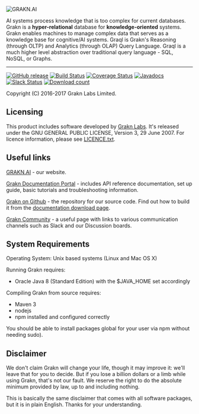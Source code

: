 ![GRAKN.AI](https://grakn.ai/img/Grakn%20logo%20-%20transparent.png)

AI systems process knowledge that is too complex for current databases. Grakn is a **hyper-relational** database for **knowledge-oriented** systems. Grakn enables machines to manage complex data that serves as a knowledge base for cognitive/AI systems. Graql is Grakn's Reasoning (through OLTP) and Analytics (through OLAP) Query Language. Graql is a much higher level abstraction over traditional query language - SQL, NoSQL, or Graphs.

---
[![GitHub release](https://img.shields.io/github/release/graknlabs/grakn.svg)](https://github.com/graknlabs/grakn/releases/latest)
[![Build Status](https://travis-ci.org/graknlabs/grakn.svg?branch=internal)](https://travis-ci.org/graknlabs/grakn)
[![Coverage Status](https://codecov.io/gh/graknlabs/grakn/branch/master/graph/badge.svg)](https://codecov.io/gh/graknlabs/grakn)
[![Javadocs](https://javadoc.io/badge/ai.grakn/grakn.svg)](https://javadoc.io/doc/ai.grakn/grakn)
[![Slack Status](http://grakn-slackin.herokuapp.com/badge.svg)](https://grakn.ai/slack)
[![Download count](http://shields.grakn.ai/github/downloads/graknlabs/grakn/total.svg)](https://grakn.ai/download/latest)

Copyright (C) 2016-2017  Grakn Labs Limited.

## Licensing

This product includes software developed by [Grakn Labs](http://grakn.ai/).  It's released under the GNU GENERAL PUBLIC LICENSE, Version 3, 29 June 2007. For licence information, please see [LICENCE.txt](https://github.com/graknlabs/grakn/blob/master/LICENSE.txt).

## Useful links

[GRAKN.AI](https://grakn.ai) - our website.

[Grakn Documentation Portal](https://grakn.ai/pages/index.html) - includes API reference documentation, set up guide, basic tutorials and troubleshooting information.

[Grakn on Github](https://github.com/graknlabs/grakn) - the repository for our source code. Find out how to build it from the [documentation download page](https://grakn.ai/pages/documentation/resources/downloads.html).

[Grakn Community](https://grakn.ai/community.html) - a useful page with links to various communication channels such as Slack and our Discussion boards.


## System Requirements

Operating System: Unix based systems (Linux and Mac OS X)

Running Grakn requires:
* Oracle Java 8 (Standard Edition) with the $JAVA_HOME set accordingly

Compiling Grakn from source requires:
* Maven 3
* nodejs
* npm installed and configured correctly

You should be able to install packages global for your user via npm without needing sudo).
  
## Disclaimer  
We don't claim Grakn will change your life, though it may improve it: we'll leave that for you to decide.  But if you lose a billion dollars or a limb while using Grakn, that's not our fault. We reserve the right to
do the absolute minimum provided by law, up to and including nothing.

This is basically the same disclaimer that comes with all software
packages, but it is in plain English. Thanks for your understanding.

